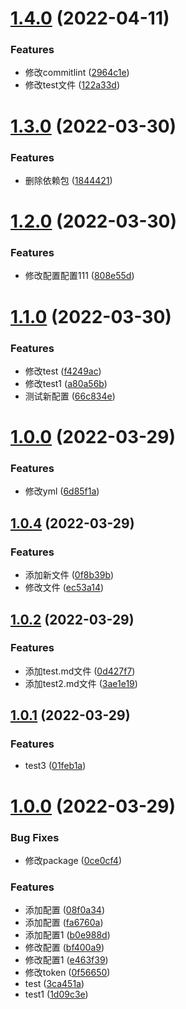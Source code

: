 # [1.4.0](https://github.com/llyzmp/changlog-demo/compare/v1.3.0...v1.4.0) (2022-04-11)


### Features

* 修改commitlint ([2964c1e](https://github.com/llyzmp/changlog-demo/commit/2964c1e99f85c41802601faef43fdc0f0418fe8d))
* 修改test文件 ([122a33d](https://github.com/llyzmp/changlog-demo/commit/122a33d592b04268e06517adb7f5a0a5fe5c9c6a))

# [1.3.0](https://github.com/llyzmp/changlog-demo/compare/v1.2.0...v1.3.0) (2022-03-30)


### Features

* 删除依赖包 ([1844421](https://github.com/llyzmp/changlog-demo/commit/184442153a47efa2569c79222374dfa5b733cbb4))

# [1.2.0](https://github.com/llyzmp/changlog-demo/compare/v1.1.0...v1.2.0) (2022-03-30)


### Features

* 修改配置配置111 ([808e55d](https://github.com/llyzmp/changlog-demo/commit/808e55db4f351c05ac4aa236e7d18410fedc6548))

# [1.1.0](https://github.com/llyzmp/changlog-demo/compare/v1.0.8...v1.1.0) (2022-03-30)


### Features

* 修改test ([f4249ac](https://github.com/llyzmp/changlog-demo/commit/f4249ac5325ffc8778b15d25558f2cdb6a7f7eda))
* 修改test1 ([a80a56b](https://github.com/llyzmp/changlog-demo/commit/a80a56b73f4fbd084de35eec56757ba074ffe06f))
* 测试新配置 ([66c834e](https://github.com/llyzmp/changlog-demo/commit/66c834e252e3e3ced53090ddd8c7d6ced7f88379))

# [1.0.0](https://github.com/llyzmp/changlog-demo/compare/v1.0.4...v1.0.0) (2022-03-29)


### Features

* 修改yml ([6d85f1a](https://github.com/llyzmp/changlog-demo/commit/6d85f1a2e5c2ab8b61b98c6682ff67f8e640039f))



## [1.0.4](https://github.com/llyzmp/changlog-demo/compare/v1.0.2...v1.0.4) (2022-03-29)


### Features

* 添加新文件 ([0f8b39b](https://github.com/llyzmp/changlog-demo/commit/0f8b39bbc2467f4d59a2fd056802ed00191cf0c5))
* 修改文件 ([ec53a14](https://github.com/llyzmp/changlog-demo/commit/ec53a14568b51e450f7f904126dc5b14811dd815))



## [1.0.2](https://github.com/llyzmp/changlog-demo/compare/v1.0.1...v1.0.2) (2022-03-29)


### Features

* 添加test.md文件 ([0d427f7](https://github.com/llyzmp/changlog-demo/commit/0d427f7010a6e5c07bfd153c44560c19412f4461))
* 添加test2.md文件 ([3ae1e19](https://github.com/llyzmp/changlog-demo/commit/3ae1e19cf1dc0bc2f92a1775d0ed68cc90705b6a))



## [1.0.1](https://github.com/llyzmp/changlog-demo/compare/v1.0.0...v1.0.1) (2022-03-29)


### Features

* test3 ([01feb1a](https://github.com/llyzmp/changlog-demo/commit/01feb1a5a5696a5a815dcb49ec5d3f061cc1fd02))



# [1.0.0](https://github.com/llyzmp/changlog-demo/compare/fa6760a9e9d9ca9f49c69d1f28aa3421d09035e3...v1.0.0) (2022-03-29)


### Bug Fixes

* 修改package ([0ce0cf4](https://github.com/llyzmp/changlog-demo/commit/0ce0cf40496f963592f41db582f562aaa58c72ed))


### Features

* 添加配置 ([08f0a34](https://github.com/llyzmp/changlog-demo/commit/08f0a347b7931f818d48364c2f72c196672d1d88))
* 添加配置 ([fa6760a](https://github.com/llyzmp/changlog-demo/commit/fa6760a9e9d9ca9f49c69d1f28aa3421d09035e3))
* 添加配置1 ([b0e988d](https://github.com/llyzmp/changlog-demo/commit/b0e988db31fc8799532bc26b4e5389895d3ece59))
* 修改配置 ([bf400a9](https://github.com/llyzmp/changlog-demo/commit/bf400a912e090842aabbef189002a4b1793e688d))
* 修改配置1 ([e463f39](https://github.com/llyzmp/changlog-demo/commit/e463f391f12480f47f59a0b894df26556f57b860))
* 修改token ([0f56650](https://github.com/llyzmp/changlog-demo/commit/0f566501068bfc43bf5fe4f93b8ecdf6f67d7ec5))
* test ([3ca451a](https://github.com/llyzmp/changlog-demo/commit/3ca451af2a2a012e9a20967fa1421e3bd3cc0e67))
* test1 ([1d09c3e](https://github.com/llyzmp/changlog-demo/commit/1d09c3e249c5e167de75d58ef100e9029f3a9156))
